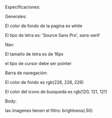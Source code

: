 Especificaciones:

Generales:

El color de fondo de la pagina es white 

El tipo de letra es: 'Source Sans Pro', sans-serif


Nav:

El tamaño de letra es de 16px

el tipo de cursor debe ser pointer

Barra de navegación:

El color de fondo es rgb(226, 226, 226)

El color del icono de busqueda es rgb(120, 121, 121)


Body:

las imagenes tienen el filtro: brightness(.50)









